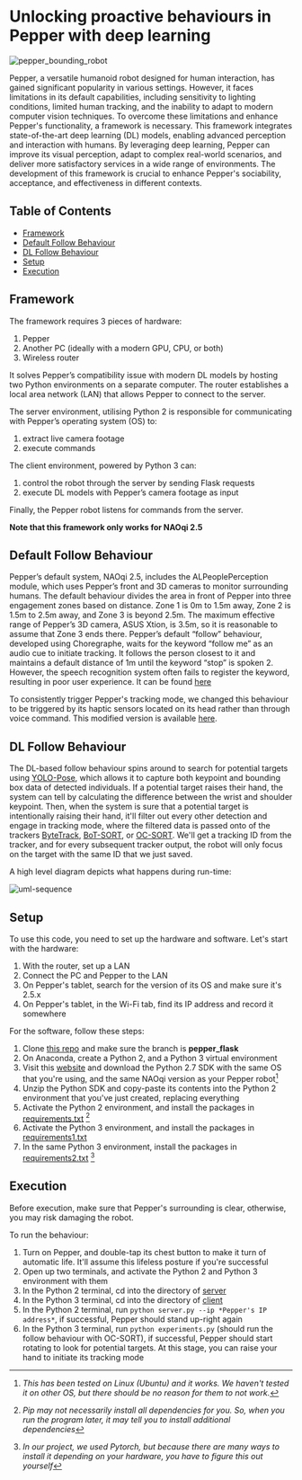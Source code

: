 # Unlocking proactive behaviours in Pepper with deep learning

![pepper_bounding_robot](https://github.com/Wjjay/pepper_DL/assets/91184540/5e6d4534-fb58-45b0-9d35-c19ffeaac063)

Pepper, a versatile humanoid robot designed for human interaction, has gained significant popularity in various settings. However, it faces limitations in its default capabilities, including sensitivity to lighting conditions, limited human tracking, and the inability to adapt to modern computer vision techniques. To overcome these limitations and enhance Pepper's functionality, a framework is necessary. This framework integrates state-of-the-art deep learning (DL) models, enabling advanced perception and interaction with humans. By leveraging deep learning, Pepper can improve its visual perception, adapt to complex real-world scenarios, and deliver more satisfactory services in a wide range of environments. The development of this framework is crucial to enhance Pepper's sociability, acceptance, and effectiveness in different contexts.

## Table of Contents

* [Framework](#framework)
* [Default Follow Behaviour](#default-follow-behaviour)
* [DL Follow Behaviour](#dl-follow-behaviour)
* [Setup](#setup)
* [Execution](#execution)

## Framework

The framework requires 3 pieces of hardware:
1. Pepper
2. Another PC (ideally with a modern GPU, CPU, or both)
3. Wireless router

It solves Pepper’s compatibility issue with modern DL models by hosting two Python environments on a separate computer. The router establishes a local area network (LAN) that allows Pepper to connect to the server. 

The server environment, utilising Python 2 is responsible for communicating with Pepper’s operating system (OS) to:

1. extract live camera footage
2. execute commands

The client environment, powered by Python 3 can: 

1. control the robot through the server by sending Flask requests 
2. execute DL models with Pepper’s camera footage as input

Finally, the Pepper robot listens for commands from the server.

**Note that this framework only works for NAOqi 2.5**

## Default Follow Behaviour

Pepper’s default system, NAOqi 2.5, includes the ALPeoplePerception module, which uses Pepper’s front and 3D cameras to monitor surrounding humans. The default behaviour divides the area in front of Pepper into three engagement zones based on distance. Zone 1 is 0m to 1.5m away, Zone 2 is 1.5m to 2.5m away, and Zone 3 is beyond 2.5m. The maximum effective range of Pepper’s 3D camera, ASUS Xtion, is 3.5m, so it is reasonable to assume that Zone 3 ends there. Pepper’s default “follow” behaviour, developed using Choregraphe, waits for the keyword “follow me” as an audio cue to initiate tracking. It follows the person closest to it and maintains a default distance of 1m until the keyword “stop” is spoken 2. However, the speech recognition system often fails to register the keyword, resulting in poor user experience. It can be found [here](https://github.com/Wjjay/pepper_DL/tree/pepper_flask/FollowCome2Me)

To consistently trigger Pepper's tracking mode, we changed this behaviour to be triggered by its haptic sensors located on its head rather than through voice command. This modified version is available [here](https://github.com/Wjjay/pepper_DL/tree/pepper_flask/FollowMeTap).

## DL Follow Behaviour

The DL-based follow behaviour spins around to search for potential targets using [YOLO-Pose](https://github.com/TexasInstruments/edgeai-yolov5/tree/yolo-pose), which allows it to capture both keypoint and bounding box data of detected individuals. If a potential target raises their hand, the system can tell by calculating the difference between the wrist and shoulder keypoint. Then, when the system is sure that a potential target is intentionally raising their hand, it'll filter out every other detection and engage in tracking mode, where the filtered data is passed onto of the trackers [ByteTrack](https://github.com/ifzhang/ByteTrack), [BoT-SORT](https://github.com/NirAharon/BoT-SORT), or [OC-SORT](https://github.com/noahcao/OC_SORT). We'll get a tracking ID from the tracker, and for every subsequent tracker output, the robot will only focus on the target with the same ID that we just saved.

A high level diagram depicts what happens during run-time:

![uml-sequence](https://github.com/Wjjay/pepper_DL/blob/pepper_flask/assets/imgs/dl_behaviour.png)

## Setup

To use this code, you need to set up the hardware and software. Let's start with the hardware:
1. With the router, set up a LAN
2. Connect the PC and Pepper to the LAN
3. On Pepper's tablet, search for the version of its OS and make sure it's 2.5.x
4. On Pepper's tablet, in the Wi-Fi tab, find its IP address and record it somewhere

For the software, follow these steps:
1. Clone [this repo](https://github.com/Wjjay/pepper_DL/tree/pepper_flask) and make sure the branch is **pepper_flask**
2. On Anaconda, create a Python 2, and a Python 3 virtual environment
3. Visit this [website](https://www.aldebaran.com/en/support/pepper-naoqi-2-9/downloads-softwares) and download the Python 2.7 SDK with the same OS that you're using, and the same NAOqi version as your Pepper robot[^1]
4. Unzip the Python SDK and copy-paste its contents into the Python 2 environment that you've just created, replacing everything
5. Activate the Python 2 environment, and install the packages in [requirements.txt](https://github.com/Wjjay/pepper_DL/blob/pepper_flask/server/requirements.txt) [^2]
6. Activate the Python 3 environment, and install the packages in [requirements1.txt](https://github.com/Wjjay/pepper_DL/blob/pepper_flask/client/requirements1.txt) 
7. In the same Python 3 environment, install the packages in [requirements2.txt](https://github.com/Wjjay/pepper_DL/blob/pepper_flask/client/requirements2.txt) [^3]

[^1]: *This has been tested on Linux (Ubuntu) and it works. We haven't tested it on other OS, but there should be no reason for them to not work.*
[^2]: *Pip may not necessarily install all dependencies for you. So, when you run the program later, it may tell you to install additional dependencies*
[^3]: *In our project, we used Pytorch, but because there are many ways to install it depending on your hardware, you have to figure this out yourself*

## Execution

Before execution, make sure that Pepper's surrounding is clear, otherwise, you may risk damaging the robot.

To run the behaviour:
1. Turn on Pepper, and double-tap its chest button to make it turn of automatic life. It'll assume this lifeless posture if you're successful
2. Open up two terminals, and activate the Python 2 and Python 3 environment with them
3. In the Python 2 terminal, cd into the directory of [server](https://github.com/Wjjay/pepper_DL/tree/pepper_flask/server)
4. In the Python 3 terminal, cd into the directory of [client](https://github.com/Wjjay/pepper_DL/tree/pepper_flask/client)
5. In the Python 2 terminal, run `python server.py --ip *Pepper's IP address*`, if successful, Pepper should stand up-right again
6. In the Python 3 terminal, run `python experiments.py` (should run the follow behaviour with OC-SORT), if successful, Pepper should start rotating to look for potential targets. At this stage, you can raise your hand to initiate its tracking mode
